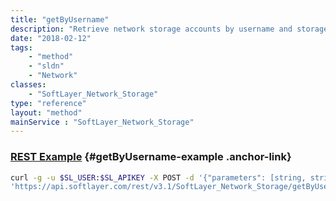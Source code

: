 ```yaml
---
title: "getByUsername"
description: "Retrieve network storage accounts by username and storage account type. Use this method if you wish to retrieve a storage record by username rather than by id. The ''type'' parameter must correspond to one of the available ''nasType'' values in the SoftLayer_Network_Storage data type. "
date: "2018-02-12"
tags:
    - "method"
    - "sldn"
    - "Network"
classes:
    - "SoftLayer_Network_Storage"
type: "reference"
layout: "method"
mainService : "SoftLayer_Network_Storage"
---
```


### [REST Example](#getByUsername-example) <a href="/article/rest/"><i class="fas fa-question"></i></a> {#getByUsername-example .anchor-link} 
```bash
curl -g -u $SL_USER:$SL_APIKEY -X POST -d '{"parameters": [string, string]}' \
'https://api.softlayer.com/rest/v3.1/SoftLayer_Network_Storage/getByUsername'
```

